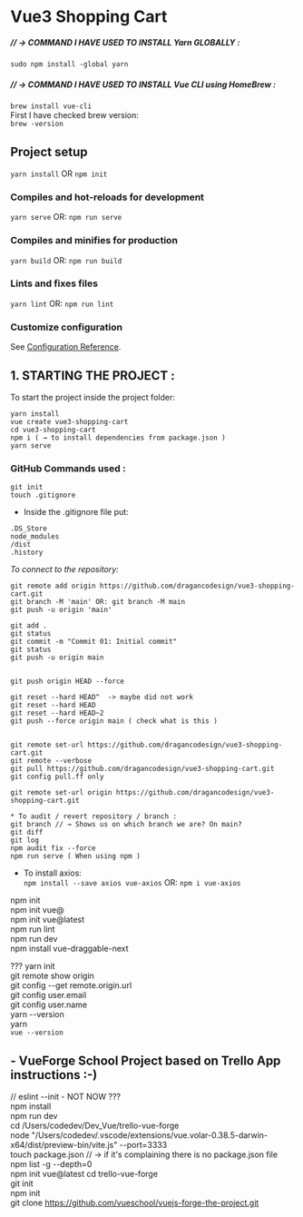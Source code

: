 # Vue3 Shopping Cart


##### // → COMMAND I HAVE USED TO INSTALL Yarn GLOBALLY :  
```sudo npm install -global yarn```    
##### // → COMMAND I HAVE USED TO INSTALL Vue CLI using HomeBrew :   
```brew install vue-cli```  
First I have checked brew version:  
```brew -version```  


## Project setup
```yarn install``` OR ```npm init```
### Compiles and hot-reloads for development
```yarn serve```  OR:  ```npm run serve```  
### Compiles and minifies for production
```yarn build```  OR:  ```npm run build```
### Lints and fixes files
```yarn lint``` OR: ```npm run lint```
### Customize configuration
See [Configuration Reference](https://cli.vuejs.org/config/).

## 1. STARTING THE PROJECT :  

To start the project inside the project folder:  
```
yarn install  
vue create vue3-shopping-cart  
cd vue3-shopping-cart  
npm i ( → to install dependencies from package.json )
yarn serve  
```

### GitHub Commands used :  

```
git init  
touch .gitignore 
```
- Inside the .gitignore file put:  
```
.DS_Store
node_modules
/dist
.history
```
*To connect to the repository:* 
```
git remote add origin https://github.com/dragancodesign/vue3-shopping-cart.git
git branch -M 'main' OR: git branch -M main
git push -u origin 'main'

git add .  
git status  
git commit -m "Commit 01: Initial commit"  
git status  
git push -u origin main


git push origin HEAD --force  

git reset --hard HEAD^  -> maybe did not work  
git reset --hard HEAD  
git reset --hard HEAD~2  
git push --force origin main ( check what is this )


git remote set-url https://github.com/dragancodesign/vue3-shopping-cart.git  
git remote --verbose  
git pull https://github.com/dragancodesign/vue3-shopping-cart.git  
git config pull.ff only

git remote set-url origin https://github.com/dragancodesign/vue3-shopping-cart.git  

* To audit / revert repository / branch :  
git branch // → Shows us on which branch we are? On main?     
git diff  
git log  
npm audit fix --force  
npm run serve ( When using npm )  
```


- To install axios:  
```npm install --save axios vue-axios``` OR: ```npm i vue-axios```


npm init  
npm init vue@  
npm init vue@latest  
npm run lint  
npm run dev  
npm install vue-draggable-next  


??? 
yarn init  
git remote show origin  
git config --get remote.origin.url  
git config user.email  
git config user.name  
yarn --version  
yarn  
```vue --version```  


## - VueForge School Project based on Trello App instructions :-)  

// eslint --init  - NOT NOW ???  
npm install  
npm run dev  
cd /Users/codedev/Dev_Vue/trello-vue-forge  
node "/Users/codedev/.vscode/extensions/vue.volar-0.38.5-darwin-x64/dist/preview-bin/vite.js" --port=3333  
touch package.json  // → if it's complaining there is no package.json file  
npm list -g --depth=0  
npm init vue@latest
cd trello-vue-forge  
git init  
npm init  
git clone https://github.com/vueschool/vuejs-forge-the-project.git 
